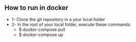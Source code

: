 ## How to run in docker
* 1- Clone the git repository in a your local folder
* 2- In the root of your local folder, execute these commands:
    * $ docker-compose pull
    * $ docker-compose up
